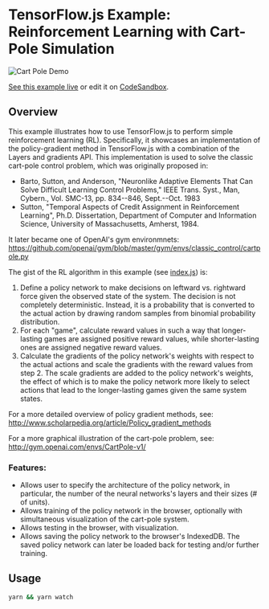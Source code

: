 # TensorFlow.js Example: Reinforcement Learning with Cart-Pole Simulation

![Cart Pole Demo](./tfjs-cart-pole-demo.png)

[See this example live](https://storage.googleapis.com/tfjs-examples/cart-pole/dist/index.html) or edit it on [CodeSandbox](https://codesandbox.io/s/github/tensorflow/tfjs-examples/tree/master/cart-pole).

## Overview

This example illustrates how to use TensorFlow.js to perform simple
reinforcement learning (RL). Specifically, it showcases an implementation
of the policy-gradient method in TensorFlow.js with a combination of the Layers
and gradients API. This implementation is used to solve the classic cart-pole
control problem, which was originally proposed in:

- Barto, Sutton, and Anderson, "Neuronlike Adaptive Elements That Can Solve
  Difficult Learning Control Problems," IEEE Trans. Syst., Man, Cybern.,
  Vol. SMC-13, pp. 834--846, Sept.--Oct. 1983
- Sutton, "Temporal Aspects of Credit Assignment in Reinforcement Learning",
  Ph.D. Dissertation, Department of Computer and Information Science,
  University of Massachusetts, Amherst, 1984.

It later became one of OpenAI's gym environmnets:
  https://github.com/openai/gym/blob/master/gym/envs/classic_control/cartpole.py

The gist of the RL algorithm in this example (see [index.js](./index.js)) is:

1. Define a policy network to make decisions on leftward vs. rightward force
   given the observed state of the system. The decision is not completely
   deterministic. Instead, it is a probability that is converted to the actual
   action by drawing random samples from binomial probability distribution.
2. For each "game", calculate reward values in such a way that longer-lasting
   games are assigned positive reward values, while shorter-lasting ones
   are assigned negative reward values.
3. Calculate the gradients of the policy network's weights with respect to the
   actual actions and scale the gradients with the reward values from step 2.
   The scale gradients are added to the policy network's weights, the effect of
   which is to make the policy network more likely to select actions that lead
   to the longer-lasting games given the same system states.

For a more detailed overview of policy gradient methods, see:
  http://www.scholarpedia.org/article/Policy_gradient_methods

For a more graphical illustration of the cart-pole problem, see:
  http://gym.openai.com/envs/CartPole-v1/

### Features:

- Allows user to specify the architecture of the policy network, in particular,
  the number of the neural networks's layers and their sizes (# of units).
- Allows training of the policy network in the browser, optionally with
  simultaneous visualization of the cart-pole system.
- Allows testing in the browser, with visualization.
- Allows saving the policy network to the browser's IndexedDB. The saved policy
  network can later be loaded back for testing and/or further training.

## Usage

```sh
yarn && yarn watch
```

